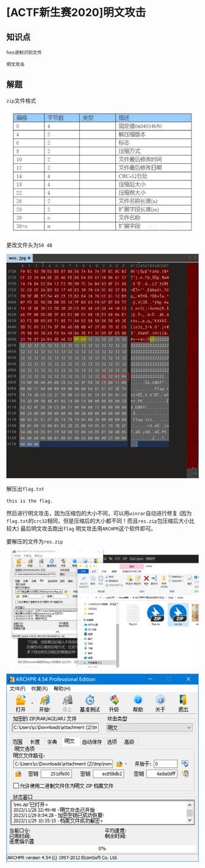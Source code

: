 # [ACTF新生赛2020]明文攻击

## 知识点

`hex进制识别文件`

`明文攻击`

## 解题

`zip`文件格式

![0](./img/64-2.png)

更改文件头为`50 4B`

![image-20231128223904004](./img/64-1.png)

解压出`flag.txt`

```
this is the flag.
```

然后进行明文攻击，因为压缩包的大小不同，可以用`winrar`自动进行修复
(因为`flag.txt`的`crc32`相同，但是压缩后的大小都不同！而且`res.zip`包压缩后大小比较大)
最后明文攻击跑出`flag`
明文攻击用`ARCHPR`这个软件即可。

要解压的文件为`res.zip`

![](./img/65-1.png)

![image-20231129103535262](./img/65-2.png)